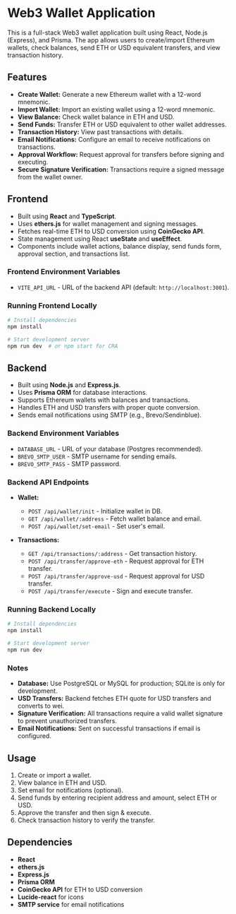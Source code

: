# Web3 Wallet Application

This is a full-stack Web3 wallet application built using React, Node.js (Express), and Prisma. The app allows users to create/import Ethereum wallets, check balances, send ETH or USD equivalent transfers, and view transaction history.

## Features

* **Create Wallet:** Generate a new Ethereum wallet with a 12-word mnemonic.
* **Import Wallet:** Import an existing wallet using a 12-word mnemonic.
* **View Balance:** Check wallet balance in ETH and USD.
* **Send Funds:** Transfer ETH or USD equivalent to other wallet addresses.
* **Transaction History:** View past transactions with details.
* **Email Notifications:** Configure an email to receive notifications on transactions.
* **Approval Workflow:** Request approval for transfers before signing and executing.
* **Secure Signature Verification:** Transactions require a signed message from the wallet owner.

## Frontend

* Built using **React** and **TypeScript**.
* Uses **ethers.js** for wallet management and signing messages.
* Fetches real-time ETH to USD conversion using **CoinGecko API**.
* State management using React **useState** and **useEffect**.
* Components include wallet actions, balance display, send funds form, approval section, and transactions list.

### Frontend Environment Variables

* `VITE_API_URL` - URL of the backend API (default: `http://localhost:3001`).

### Running Frontend Locally

```bash
# Install dependencies
npm install

# Start development server
npm run dev  # or npm start for CRA
```

## Backend

* Built using **Node.js** and **Express.js**.
* Uses **Prisma ORM** for database interactions.
* Supports Ethereum wallets with balances and transactions.
* Handles ETH and USD transfers with proper quote conversion.
* Sends email notifications using SMTP (e.g., Brevo/Sendinblue).

### Backend Environment Variables

* `DATABASE_URL` - URL of your database (Postgres recommended).
* `BREVO_SMTP_USER` - SMTP username for sending emails.
* `BREVO_SMTP_PASS` - SMTP password.

### Backend API Endpoints

* **Wallet:**

  * `POST /api/wallet/init` - Initialize wallet in DB.
  * `GET /api/wallet/:address` - Fetch wallet balance and email.
  * `POST /api/wallet/set-email` - Set user's email.
* **Transactions:**

  * `GET /api/transactions/:address` - Get transaction history.
  * `POST /api/transfer/approve-eth` - Request approval for ETH transfer.
  * `POST /api/transfer/approve-usd` - Request approval for USD transfer.
  * `POST /api/transfer/execute` - Sign and execute transfer.

### Running Backend Locally

```bash
# Install dependencies
npm install

# Start development server
npm run dev
```

### Notes

* **Database:** Use PostgreSQL or MySQL for production; SQLite is only for development.
* **USD Transfers:** Backend fetches ETH quote for USD transfers and converts to wei.
* **Signature Verification:** All transactions require a valid wallet signature to prevent unauthorized transfers.
* **Email Notifications:** Sent on successful transactions if email is configured.

## Usage

1. Create or import a wallet.
2. View balance in ETH and USD.
3. Set email for notifications (optional).
4. Send funds by entering recipient address and amount, select ETH or USD.
5. Approve the transfer and then sign & execute.
6. Check transaction history to verify the transfer.

## Dependencies

* **React**
* **ethers.js**
* **Express.js**
* **Prisma ORM**
* **CoinGecko API** for ETH to USD conversion
* **Lucide-react** for icons
* **SMTP service** for email notifications
